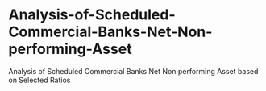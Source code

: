 # Analysis-of-Scheduled-Commercial-Banks-Net-Non-performing-Asset
Analysis of Scheduled Commercial Banks Net Non performing Asset based on Selected Ratios
